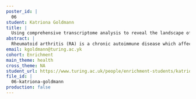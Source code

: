 ```yaml
---
poster_id: |
  06
student: Katriona Goldmann
title: |
  Using comprehensive transcriptome analysis to reveal the landscape of pathobiology in early rheumatoid arthritis
abstract: |
  Rheumatoid arthritis (RA) is a chronic autoimmune disease which affects the joints resulting in progressive pain, stiffness and swelling. Due to the limited response to treatment and heterogeneous nature of the condition, there is a current drive to identify patient subgroups with distinct mechanisms of disease in order to develop therapies that are most effective for that particular group. MethodsA total of 87 disease tissue (synovium) and 67 blood biopsies were obtained from treatment-naïve early-RA patients, together with clinical and demographic data, as part of the Pathobiology of Early Arthritis Cohort (PEAC). RNA-sequencing was performed on each biopsy in order to determine differential expression between patient groups. ResultsWe identified transcriptional subgroups in synovium linked to three distinct pathotypes: fibroblastic pauci-immune pathotype, macrophage-rich diffuse-myeloid pathotype, and a lympho-myeloid pathotype. In order to illustrate variances between these groups, we developed an interactive 3D volcano plot to highlight the three-way differences in gene expression. We also created a data exploration website with the ability to correlate specific genes or gene modules with histological, clinical, and radiographic parameters thereby allowing the wider research community to examine the results further. ConclusionBy comparing gene expression in both synovium and blood we identified markers that are suggestive of divergent pathogenic pathways and could predict disease progression or response to treatment bringing us closer to a stratified medicine model.
email: kgoldmann@turing.ac.yk
cohort: Enrichment
main_theme: health
cross_theme: NA
student_url: https://www.turing.ac.uk/people/enrichment-students/katriona-goldmann
file_id: |
  06-katriona-goldmann
production: false
---
```


